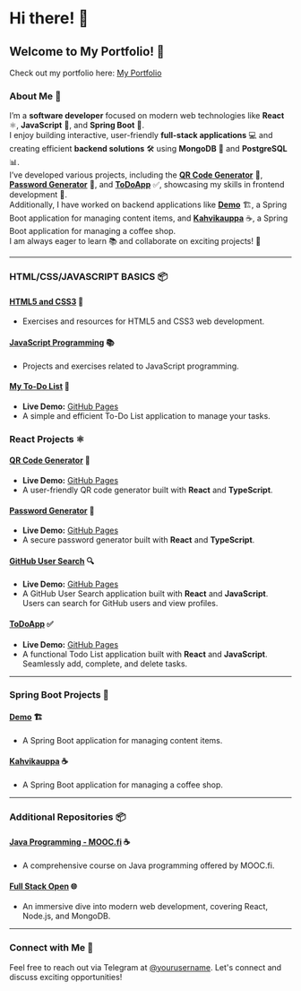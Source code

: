 # Hi there! 👋

## Welcome to My Portfolio! 🎉
Check out my portfolio here: [My Portfolio](https://shahtaa.github.io/my-portfolio)

### About Me 💼  
I’m a **software developer** focused on modern web technologies like **React** ⚛️, **JavaScript** 📜, and **Spring Boot** 🚀.  
I enjoy building interactive, user-friendly **full-stack applications** 💻 and creating efficient **backend solutions** 🛠️ using **MongoDB** 🍃 and **PostgreSQL** 📊.  
I’ve developed various projects, including the **[QR Code Generator](https://shahtaa.github.io/wifi-qr-generator/)** 📱, **[Password Generator](https://shahtaa.github.io/password-generator/)** 🔐, and **[ToDoApp](https://shahtaa.github.io/todoapp/)** ✅, showcasing my skills in frontend development 🎨.  
Additionally, I have worked on backend applications like **[Demo](#)** 🏗️, a Spring Boot application for managing content items, and **[Kahvikauppa](#)** ☕, a Spring Boot application for managing a coffee shop.  
I am always eager to learn 📚 and collaborate on exciting projects! 🌟

---

### HTML/CSS/JAVASCRIPT BASICS 📦

#### [HTML5 and CSS3](https://github.com/Shahtaa/html5-ja-css3) 🎨
- Exercises and resources for HTML5 and CSS3 web development.

#### [JavaScript Programming](https://github.com/Shahtaa/javascript-ohjelmointi) 📚
- Projects and exercises related to JavaScript programming.

#### [My To-Do List](https://github.com/shahtaa/myToDoList) 📝
- **Live Demo:** [GitHub Pages](https://shahtaa.github.io/myToDoList/)
- A simple and efficient To-Do List application to manage your tasks.

### React Projects ⚛️

#### [QR Code Generator](https://github.com/shahtaa/wifi-qr-generator) 📱
- **Live Demo:** [GitHub Pages](https://shahtaa.github.io/wifi-qr-generator/)
- A user-friendly QR code generator built with **React** and **TypeScript**.

#### [Password Generator](https://github.com/Shahtaa/password-generator) 🔐
- **Live Demo:** [GitHub Pages](https://shahtaa.github.io/password-generator/)
- A secure password generator built with **React** and **TypeScript**.

#### [GitHub User Search](https://github.com/Shahtaa/github-user-search-app) 🔍
- **Live Demo:** [GitHub Pages](https://shahtaa.github.io/github-user-search-app/)
- A GitHub User Search application built with **React** and **JavaScript**. Users can search for GitHub users and view profiles.

#### [ToDoApp](https://github.com/Shahtaa/todoapp) ✅
- **Live Demo:** [GitHub Pages](https://shahtaa.github.io/todoapp/)
- A functional Todo List application built with **React** and **JavaScript**. Seamlessly add, complete, and delete tasks.

---

### Spring Boot Projects 🚀

#### [Demo](https://github.com/Shahtaa/demo) 🏗️
- A Spring Boot application for managing content items.

#### [Kahvikauppa](https://github.com/Shahtaa/kahvikauppa) ☕
- A Spring Boot application for managing a coffee shop.

---

### Additional Repositories 📦

#### [Java Programming - MOOC.fi](https://github.com/Shahtaa/hbc-java23S) ☕
- A comprehensive course on Java programming offered by MOOC.fi.

#### [Full Stack Open](https://github.com/Shahtaa/hy-fullstack-part-1) 🌐
- An immersive dive into modern web development, covering React, Node.js, and MongoDB.

---

### Connect with Me 📱

Feel free to reach out via Telegram at [@yourusername](https://t.me/yourusername). Let's connect and discuss exciting opportunities!
